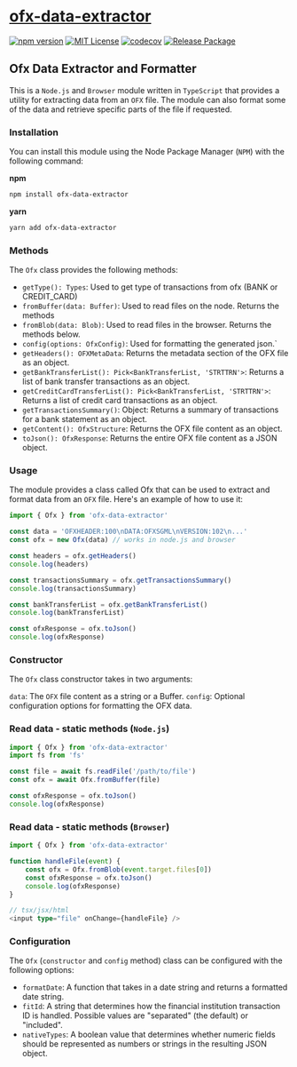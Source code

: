 # [ofx-data-extractor](https://www.npmjs.com/package/ofx-data-extractor)

[![npm version](https://badge.fury.io/js/ofx-data-extractor.svg)](https://badge.fury.io/js/ofx-data-extractor) [![MIT License][license-image]][license-url]
[![codecov](https://codecov.io/gh/Fabiopf02/ofx-data-extractor/branch/main/graph/badge.svg?token=L4A7E4H8IN)](https://codecov.io/gh/Fabiopf02/ofx-data-extractor)
[![Release Package](https://github.com/Fabiopf02/ofx-data-extractor/actions/workflows/release.yml/badge.svg)](https://github.com/Fabiopf02/ofx-data-extractor/actions/workflows/release.yml)

## Ofx Data Extractor and Formatter

This is a `Node.js` and `Browser` module written in `TypeScript` that provides a utility for extracting data from an `OFX` file. The module can also format some of the data and retrieve specific parts of the file if requested.

### Installation

You can install this module using the Node Package Manager (`NPM`) with the following command:

**npm**

```bash
npm install ofx-data-extractor
```

**yarn**

```bash
yarn add ofx-data-extractor
```

### Methods

The `Ofx` class provides the following methods:

- `getType(): Types`: Used to get type of transactions from ofx (BANK or CREDIT_CARD)
- `fromBuffer(data: Buffer)`: Used to read files on the node. Returns the methods
- `fromBlob(data: Blob)`: Used to read files in the browser. Returns the methods below.
- `config(options: OfxConfig)`: Used for formatting the generated json.`
- `getHeaders(): OFXMetaData`: Returns the metadata section of the OFX file as an object.
- `getBankTransferList(): Pick<BankTransferList, 'STRTTRN'>`: Returns a list of bank transfer transactions as an object.
- `getCreditCardTransferList(): Pick<BankTransferList, 'STRTTRN'>`: Returns a list of credit card transactions as an object.
- `getTransactionsSummary()`: Object: Returns a summary of transactions for a bank statement as an object.
- `getContent(): OfxStructure`: Returns the OFX file content as an object.
- `toJson(): OfxResponse`: Returns the entire OFX file content as a JSON object.

### Usage

The module provides a class called Ofx that can be used to extract and format data from an `OFX` file. Here's an example of how to use it:

```typescript
import { Ofx } from 'ofx-data-extractor'

const data = 'OFXHEADER:100\nDATA:OFXSGML\nVERSION:102\n...'
const ofx = new Ofx(data) // works in node.js and browser

const headers = ofx.getHeaders()
console.log(headers)

const transactionsSummary = ofx.getTransactionsSummary()
console.log(transactionsSummary)

const bankTransferList = ofx.getBankTransferList()
console.log(bankTransferList)

const ofxResponse = ofx.toJson()
console.log(ofxResponse)
```

### Constructor

The `Ofx` class constructor takes in two arguments:

`data`: The `OFX` file content as a string or a Buffer.
`config`: Optional configuration options for formatting the OFX data.

### Read data - static methods (`Node.js`)

```typescript
import { Ofx } from 'ofx-data-extractor'
import fs from 'fs'

const file = await fs.readFile('/path/to/file')
const ofx = await Ofx.fromBuffer(file)

const ofxResponse = ofx.toJson()
console.log(ofxResponse)
```

### Read data - static methods (`Browser`)

```typescript
import { Ofx } from 'ofx-data-extractor'

function handleFile(event) {
    const ofx = Ofx.fromBlob(event.target.files[0])
    const ofxResponse = ofx.toJson()
    console.log(ofxResponse)
}

// tsx/jsx/html
<input type="file" onChange={handleFile} />
```

### Configuration

The `Ofx` (`constructor` and `config` method) class can be configured with the following options:

- `formatDate`: A function that takes in a date string and returns a formatted date string.
- `fitId`: A string that determines how the financial institution transaction ID is handled. Possible values are "separated" (the default) or "included".
- `nativeTypes`: A boolean value that determines whether numeric fields should be represented as numbers or strings in the resulting JSON object.

[license-image]: https://img.shields.io/badge/license-MIT-blue.svg?style=flat
[license-url]: LICENSE
